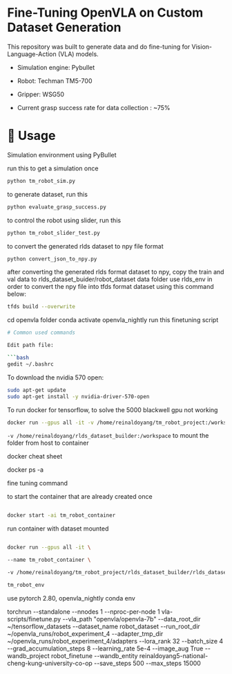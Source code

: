 # Fine-Tuning OpenVLA on Custom Dataset Generation

This repository was built to generate data and do fine-tuning for Vision-Language-Action (VLA) models.

- Simulation engine: Pybullet

- Robot: Techman TM5-700

- Gripper: WSG50

- Current grasp success rate for data collection : ~75% <br>


# 🚀 Usage
Simulation environment using PyBullet

run this to get a simulation once
```bash
python tm_robot_sim.py
```

to generate dataset, run this
```bash
python evaluate_grasp_success.py
```

to control the robot using slider, run this
```bash
python tm_robot_slider_test.py
```

to convert the generated rlds dataset to npy file format
```bash
python convert_json_to_npy.py
```

after converting the generated rlds format dataset to npy, copy the train and val data to rlds_dataset_buider/robot_dataset data folder
use rlds_env in order to convert the npy file into tfds format dataset using this command below:
```bash
tfds build --overwrite
```
cd openvla folder
conda activate openvla_nightly
run this finetuning script
```bash
# Common used commands

Edit path file:

```bash
gedit ~/.bashrc
```

To download the nvidia 570 open:

```bash
sudo apt-get update
sudo apt-get install -y nvidia-driver-570-open
```

To run docker for tensorflow, to solve the 5000 blackwell gpu not working

```bash
docker run --gpus all -it -v /home/reinaldoyang/tm_robot_project:/workspace nvcr.io/nvidia/tensorflow:25.02-tf2-py3

```

`-v /home/reinaldoyang/rlds_dataset_builder:/workspace` to mount the folder from host to container

docker cheat sheet

docker ps -a

fine tuning command 

to start the container that are already created once

```bash

docker start -ai tm_robot_container

```

run container with dataset mounted

```bash

docker run --gpus all -it \

--name tm_robot_container \

-v /home/reinaldoyang/tm_robot_project/rlds_dataset_builder/rlds_dataset_npy:/workspace/rlds_dataset_npy \

tm_robot_env

```
use pytorch 2.80, openvla_nightly conda env

torchrun --standalone --nnodes 1 --nproc-per-node 1 vla-scripts/finetune.py --vla_path "openvla/openvla-7b" --data_root_dir ~/tensorflow_datasets --dataset_name robot_dataset --run_root_dir ~/openvla_runs/robot_experiment_4 --adapter_tmp_dir ~/openvla_runs/robot_experiment_4/adapters --lora_rank 32 --batch_size 4 --grad_accumulation_steps 8 --learning_rate 5e-4 --image_aug True --wandb_project robot_finetune --wandb_entity reinaldoyang5-national-cheng-kung-university-co-op --save_steps 500 --max_steps 15000
```
